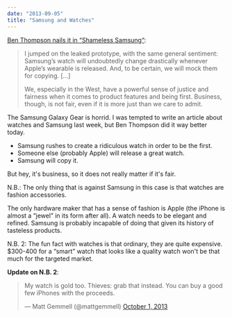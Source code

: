 ```yaml
---
date: "2013-09-05"
title: "Samsung and Watches"
---
```


[Ben Thompson nails it in “Shameless Samsung“](http://stratechery.com/2013/shameless-samsung/):

> I jumped on the leaked prototype, with the same general sentiment: Samsung’s watch will undoubtedly change drastically whenever Apple’s wearable is released. And, to be certain, we will mock them for copying. […]
>
> We, especially in the West, have a powerful sense of justice and fairness when it comes to product features and being first. Business, though, is not fair, even if it is more just than we care to admit.

The Samsung Galaxy Gear is horrid. I was tempted to write an article about watches and Samsung last week, but Ben Thompson did it way better today.

* Samsung rushes to create a ridiculous watch in order to be the first.
* Someone else (probably Apple) will release a great watch.
* Samsung will copy it.

But hey, it's business, so it does not really matter if it's fair.

N.B.: The only thing that is against Samsung in this case is that watches are fashion accessories.

The only hardware maker that has a sense of fashion is Apple (the iPhone is almost a “jewel” in its form after all). A watch needs to be elegant and refined. Samsung is probably incapable of doing that given its history of tasteless products.

N.B. 2: The fun fact with watches is that ordinary, they are quite expensive. $300-400 for a “smart” watch that looks like a quality watch won't be that much for the targeted market.

**Update on N.B. 2**:

<blockquote class="twitter-tweet">
<p>My watch is gold too. Thieves: grab that instead. You can buy a good few iPhones with the proceeds.</p>&mdash; Matt Gemmell (@mattgemmell) <a href="https://twitter.com/mattgemmell/statuses/385121349712490497">October 1, 2013</a>
</blockquote>
